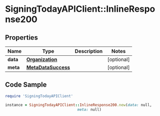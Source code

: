 # SigningTodayAPIClient::InlineResponse200

## Properties

Name | Type | Description | Notes
------------ | ------------- | ------------- | -------------
**data** | [**Organization**](Organization.md) |  | [optional] 
**meta** | [**MetaDataSuccess**](MetaDataSuccess.md) |  | [optional] 

## Code Sample

```ruby
require 'SigningTodayAPIClient'

instance = SigningTodayAPIClient::InlineResponse200.new(data: null,
                                 meta: null)
```


